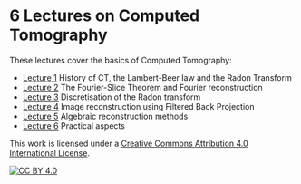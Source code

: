 # 6 Lectures on Computed Tomography

These lectures cover the basics of Computed Tomography:

* [Lecture 1](https://tristanvanleeuwen.github.io/InleidingSC2-CT/lecture1.html#/) History of CT, the Lambert-Beer law and the Radon Transform
* [Lecture 2](https://tristanvanleeuwen.github.io/InleidingSC2-CT/lecture2.html#/) The Fourier-Slice Theorem and Fourier reconstruction
* [Lecture 3](https://tristanvanleeuwen.github.io/InleidingSC2-CT/lecture3.html#/) Discretisation of the Radon transform
* [Lecture 4](https://tristanvanleeuwen.github.io/InleidingSC2-CT/lecture4.html#/) Image reconstruction using Filtered Back Projection 
* [Lecture 5](https://tristanvanleeuwen.github.io/InleidingSC2-CT/lecture5.html#/) Algebraic reconstruction methods
* [Lecture 6](https://tristanvanleeuwen.github.io/InleidingSC2-CT/lecture6.html#/) Practical aspects

This work is licensed under a
[Creative Commons Attribution 4.0 International License][cc-by].

[![CC BY 4.0][cc-by-image]][cc-by]

[cc-by]: http://creativecommons.org/licenses/by/4.0/
[cc-by-image]: https://i.creativecommons.org/l/by/4.0/88x31.png
[cc-by-shield]: https://img.shields.io/badge/License-CC%20BY%204.0-lightgrey.svg